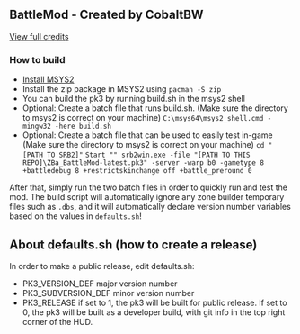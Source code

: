 ## BattleMod - Created by CobaltBW
[View full credits](https://gitlab.com/Krabs_Is_A_/battlemod/-/blob/master/BattleMod/Credits.txt)

### How to build
- [Install MSYS2](https://www.msys2.org/)
- Install the zip package in MSYS2 using `pacman -S zip`
- You can build the pk3 by running build.sh in the msys2 shell
- Optional: Create a batch file that runs build.sh. (Make sure the directory to msys2 is correct on your machine)
`C:\msys64\msys2_shell.cmd -mingw32 -here build.sh`
- Optional: Create a batch file that can be used to easily test in-game (Make sure the directory to msys2 is correct on your machine)
`cd "[PATH TO SRB2]"`
`Start "" srb2win.exe -file "[PATH TO THIS REPO]\ZBa_BattleMod-latest.pk3" -server -warp b0 -gametype 8 +battledebug 8 +restrictskinchange off +battle_preround 0`

After that, simply run the two batch files in order to quickly run and test the mod. The build script will automatically ignore any zone builder temporary files such as `.dbs`, and it will automatically declare version number variables based on the values in `defaults.sh`!

## About defaults.sh (how to create a release)
In order to make a public release, edit defaults.sh:
- PK3_VERSION_DEF		major version number
- PK3_SUBVERSION_DEF	minor version number
- PK3_RELEASE			if set to 1, the pk3 will be built for public release. If set to 0, the pk3 will be built as a developer build, with git info in the top right corner of the HUD.
